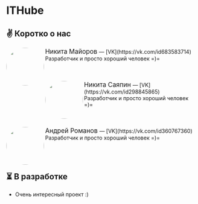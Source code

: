 # ITHube
## ✌ Коротко о нас

<img src="https://sun9-87.userapi.com/s/v1/ig2/G6daB3wXFk3YclG_ZNOgc6vK-mGwQXJaz6Qdxa0sPjNsVijFd6OM_Yq1Rn0qUorP5e5TCzV1Vu2tCbG3WMKQLwGr.jpg?size=200x200&quality=95&crop=421,389,1266,1266&ava=1" width="100" height="100" style="border-radius: 50%;" align="left"/>

  <big>
    Никита Майоров
  </big>
  — [VK](https://vk.com/id683583714)
  <br>
  Разработчик и просто хороший человек =)=
  <br>
  <br>
  <br>
  <br>
  
  
  <img src="https://sun9-6.userapi.com/s/v1/ig2/5ESf8xKjeLb2zC2Dknp_sYExIKqducawfV4ITXbq6RmdkzPE_Ck6u1F2YeedTvOuzjsd7t9kMMOGL-sjEq8I1Amq.jpg?size=200x200&quality=95&crop=0,339,1187,1187&ava=1" width="100" height="100" style="border-radius: 50%;" align="left"/>

  <big>
    Никита Саяпин
  </big>
  — [VK](https://vk.com/id298845865)
  <br>
  Разработчик и просто хороший человек =)=
  <br>
  <br>
  <br>
  <br>
  
  
  <img src="https://sun9-66.userapi.com/s/v1/ig2/gCiuLTU4vR23HcDzKe6ZRTCNPmWEYkB59ve7Pguc5m5Hbh-nPy1O87hYMfEp9lT9igi1joZSJ1hbACP6lurPU7vC.jpg?size=200x200&quality=95&crop=926,462,618,618&ava=1" width="100" height="100" style="border-radius: 50%;" align="left"/>

  <big>
    Андрей Романов
  </big>
  — [VK](https://vk.com/id360767360)
  <br>
  Разработчик и просто хороший человек =)=
  <br>
  <br>
  <br>
  <br>
  

## ⏳ В разработке
- Очень интересный проект :)
